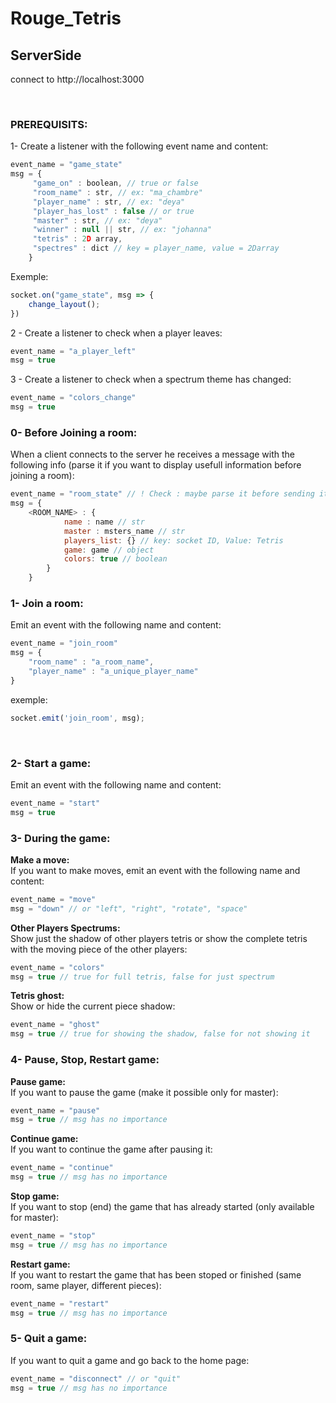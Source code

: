 # Rouge_Tetris

## ServerSide
connect to http://localhost:3000

</br>

### PREREQUISITS:
1- Create a listener with the following event name and content:
```javascript
event_name = "game_state"
msg = {
     "game_on" : boolean, // true or false
     "room_name" : str, // ex: "ma_chambre"
     "player_name" : str, // ex: "deya"
	 "player_has_lost" : false // or true
     "master" : str, // ex: "deya"
     "winner" : null || str, // ex: "johanna"
     "tetris" : 2D array,
     "spectres" : dict // key = player_name, value = 2Darray
    }
```
Exemple:
```javascript
socket.on("game_state", msg => {
	change_layout();
})
```
2 - Create a listener to check when a player leaves:
```javascript
event_name = "a_player_left"
msg = true
```
3 - Create a listener to check when a spectrum theme has changed:
```javascript
event_name = "colors_change"
msg = true
```
### 0- Before Joining a room:
When a client connects to the server he receives a message with the following info (parse it if you want to display usefull information before joining a room):
```javascript
event_name = "room_state" // ! Check : maybe parse it before sending it
msg = {
    <ROOM_NAME> : {
			name : name // str
			master : msters_name // str
			players_list: {} // key: socket ID, Value: Tetris
			game: game // object
			colors: true // boolean
		}  
    }

```


### 1- Join a room:
Emit an event with the following name and content:
```javascript
event_name = "join_room"
msg = {
	"room_name" : "a_room_name",
	"player_name" : "a_unique_player_name"
}
```
exemple:
```javascript
socket.emit('join_room', msg);
```
</br>

### 2- Start a game:
Emit an event with the following name and content:
```javascript
event_name = "start"
msg = true
```

### 3- During the game:
**Make a move:**</br>
If you want to make moves, emit an event with the following name and content:
```javascript
event_name = "move"
msg = "down" // or "left", "right", "rotate", "space"
```
**Other Players Spectrums:**</br>
Show just the shadow of other players tetris or show the complete tetris with the moving piece of the other players:
```javascript
event_name = "colors"
msg = true // true for full tetris, false for just spectrum
```
**Tetris ghost:**</br>
Show or hide the current piece shadow:
```javascript
event_name = "ghost"
msg = true // true for showing the shadow, false for not showing it
```

### 4- Pause, Stop, Restart game:
**Pause game:**</br>
If you want to pause the game (make it possible only for master):
```javascript
event_name = "pause"
msg = true // msg has no importance
```
**Continue game:**</br>
If you want to continue the game after pausing it:
```javascript
event_name = "continue"
msg = true // msg has no importance
```
**Stop game:**</br>
If you want to stop (end) the game that has already started (only available for master):
```javascript
event_name = "stop"
msg = true // msg has no importance
```
**Restart game:**</br>
If you want to restart the game that has been stoped or finished (same room, same player, different pieces):
```javascript
event_name = "restart"
msg = true // msg has no importance
```

### 5- Quit a game:
If you want to quit a game and go back to the home page:
```javascript
event_name = "disconnect" // or "quit"
msg = true // msg has no importance
```